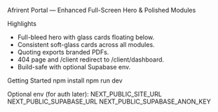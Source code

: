 Afrirent Portal — Enhanced Full-Screen Hero & Polished Modules

Highlights
- Full-bleed hero with glass cards floating below.
- Consistent soft-glass cards across all modules.
- Quoting exports branded PDFs.
- 404 page and /client redirect to /client/dashboard.
- Build-safe with optional Supabase env.

Getting Started
npm install
npm run dev

Optional env (for auth later):
NEXT_PUBLIC_SITE_URL
NEXT_PUBLIC_SUPABASE_URL
NEXT_PUBLIC_SUPABASE_ANON_KEY
